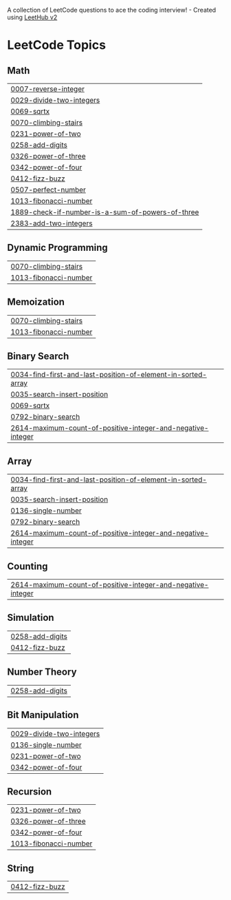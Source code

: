 A collection of LeetCode questions to ace the coding interview! - Created using [LeetHub v2](https://github.com/arunbhardwaj/LeetHub-2.0)
<!---LeetCode Topics Start-->
# LeetCode Topics
## Math
|  |
| ------- |
| [0007-reverse-integer](https://github.com/AaravKashyap12/LeetCode/tree/master/0007-reverse-integer) |
| [0029-divide-two-integers](https://github.com/AaravKashyap12/LeetCode/tree/master/0029-divide-two-integers) |
| [0069-sqrtx](https://github.com/AaravKashyap12/LeetCode/tree/master/0069-sqrtx) |
| [0070-climbing-stairs](https://github.com/AaravKashyap12/LeetCode/tree/master/0070-climbing-stairs) |
| [0231-power-of-two](https://github.com/AaravKashyap12/LeetCode/tree/master/0231-power-of-two) |
| [0258-add-digits](https://github.com/AaravKashyap12/LeetCode/tree/master/0258-add-digits) |
| [0326-power-of-three](https://github.com/AaravKashyap12/LeetCode/tree/master/0326-power-of-three) |
| [0342-power-of-four](https://github.com/AaravKashyap12/LeetCode/tree/master/0342-power-of-four) |
| [0412-fizz-buzz](https://github.com/AaravKashyap12/LeetCode/tree/master/0412-fizz-buzz) |
| [0507-perfect-number](https://github.com/AaravKashyap12/LeetCode/tree/master/0507-perfect-number) |
| [1013-fibonacci-number](https://github.com/AaravKashyap12/LeetCode/tree/master/1013-fibonacci-number) |
| [1889-check-if-number-is-a-sum-of-powers-of-three](https://github.com/AaravKashyap12/LeetCode/tree/master/1889-check-if-number-is-a-sum-of-powers-of-three) |
| [2383-add-two-integers](https://github.com/AaravKashyap12/LeetCode/tree/master/2383-add-two-integers) |
## Dynamic Programming
|  |
| ------- |
| [0070-climbing-stairs](https://github.com/AaravKashyap12/LeetCode/tree/master/0070-climbing-stairs) |
| [1013-fibonacci-number](https://github.com/AaravKashyap12/LeetCode/tree/master/1013-fibonacci-number) |
## Memoization
|  |
| ------- |
| [0070-climbing-stairs](https://github.com/AaravKashyap12/LeetCode/tree/master/0070-climbing-stairs) |
| [1013-fibonacci-number](https://github.com/AaravKashyap12/LeetCode/tree/master/1013-fibonacci-number) |
## Binary Search
|  |
| ------- |
| [0034-find-first-and-last-position-of-element-in-sorted-array](https://github.com/AaravKashyap12/LeetCode/tree/master/0034-find-first-and-last-position-of-element-in-sorted-array) |
| [0035-search-insert-position](https://github.com/AaravKashyap12/LeetCode/tree/master/0035-search-insert-position) |
| [0069-sqrtx](https://github.com/AaravKashyap12/LeetCode/tree/master/0069-sqrtx) |
| [0792-binary-search](https://github.com/AaravKashyap12/LeetCode/tree/master/0792-binary-search) |
| [2614-maximum-count-of-positive-integer-and-negative-integer](https://github.com/AaravKashyap12/LeetCode/tree/master/2614-maximum-count-of-positive-integer-and-negative-integer) |
## Array
|  |
| ------- |
| [0034-find-first-and-last-position-of-element-in-sorted-array](https://github.com/AaravKashyap12/LeetCode/tree/master/0034-find-first-and-last-position-of-element-in-sorted-array) |
| [0035-search-insert-position](https://github.com/AaravKashyap12/LeetCode/tree/master/0035-search-insert-position) |
| [0136-single-number](https://github.com/AaravKashyap12/LeetCode/tree/master/0136-single-number) |
| [0792-binary-search](https://github.com/AaravKashyap12/LeetCode/tree/master/0792-binary-search) |
| [2614-maximum-count-of-positive-integer-and-negative-integer](https://github.com/AaravKashyap12/LeetCode/tree/master/2614-maximum-count-of-positive-integer-and-negative-integer) |
## Counting
|  |
| ------- |
| [2614-maximum-count-of-positive-integer-and-negative-integer](https://github.com/AaravKashyap12/LeetCode/tree/master/2614-maximum-count-of-positive-integer-and-negative-integer) |
## Simulation
|  |
| ------- |
| [0258-add-digits](https://github.com/AaravKashyap12/LeetCode/tree/master/0258-add-digits) |
| [0412-fizz-buzz](https://github.com/AaravKashyap12/LeetCode/tree/master/0412-fizz-buzz) |
## Number Theory
|  |
| ------- |
| [0258-add-digits](https://github.com/AaravKashyap12/LeetCode/tree/master/0258-add-digits) |
## Bit Manipulation
|  |
| ------- |
| [0029-divide-two-integers](https://github.com/AaravKashyap12/LeetCode/tree/master/0029-divide-two-integers) |
| [0136-single-number](https://github.com/AaravKashyap12/LeetCode/tree/master/0136-single-number) |
| [0231-power-of-two](https://github.com/AaravKashyap12/LeetCode/tree/master/0231-power-of-two) |
| [0342-power-of-four](https://github.com/AaravKashyap12/LeetCode/tree/master/0342-power-of-four) |
## Recursion
|  |
| ------- |
| [0231-power-of-two](https://github.com/AaravKashyap12/LeetCode/tree/master/0231-power-of-two) |
| [0326-power-of-three](https://github.com/AaravKashyap12/LeetCode/tree/master/0326-power-of-three) |
| [0342-power-of-four](https://github.com/AaravKashyap12/LeetCode/tree/master/0342-power-of-four) |
| [1013-fibonacci-number](https://github.com/AaravKashyap12/LeetCode/tree/master/1013-fibonacci-number) |
## String
|  |
| ------- |
| [0412-fizz-buzz](https://github.com/AaravKashyap12/LeetCode/tree/master/0412-fizz-buzz) |
<!---LeetCode Topics End-->
